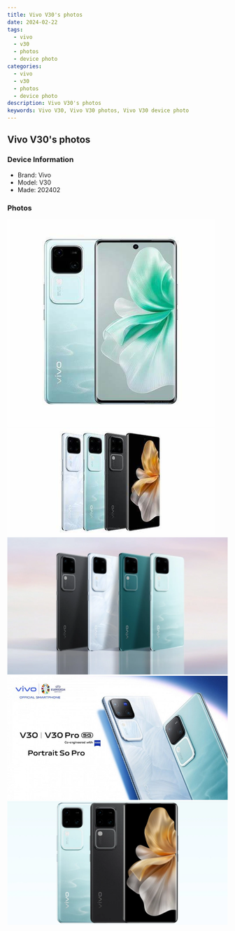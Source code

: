 ```yaml
---
title: Vivo V30's photos
date: 2024-02-22
tags: 
  - vivo
  - v30
  - photos
  - device photo
categories: 
  - vivo
  - v30
  - photos
  - device photo
description: Vivo V30's photos
keywords: Vivo V30, Vivo V30 photos, Vivo V30 device photo
---
```


## Vivo V30's photos

### Device Information

- Brand: Vivo
- Model: V30
- Made: 202402

### Photos

![/images/best-assets/devices/vivo/vivo-v30/1.jpg](/images/best-assets/devices/vivo/vivo-v30/1.jpg)
![/images/best-assets/devices/vivo/vivo-v30/2.jpg](/images/best-assets/devices/vivo/vivo-v30/2.jpg)
![/images/best-assets/devices/vivo/vivo-v30/3.jpg](/images/best-assets/devices/vivo/vivo-v30/3.jpg)
![/images/best-assets/devices/vivo/vivo-v30/4.jpg](/images/best-assets/devices/vivo/vivo-v30/4.jpg)
![/images/best-assets/devices/vivo/vivo-v30/5.jpg](/images/best-assets/devices/vivo/vivo-v30/5.jpg)

